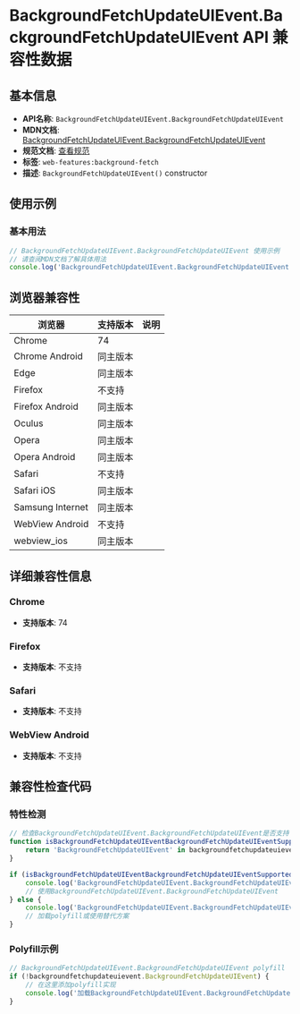 # BackgroundFetchUpdateUIEvent.BackgroundFetchUpdateUIEvent API 兼容性数据

## 基本信息

- **API名称**: `BackgroundFetchUpdateUIEvent.BackgroundFetchUpdateUIEvent`
- **MDN文档**: [BackgroundFetchUpdateUIEvent.BackgroundFetchUpdateUIEvent](https://developer.mozilla.org/docs/Web/API/BackgroundFetchUpdateUIEvent/BackgroundFetchUpdateUIEvent)
- **规范文档**: [查看规范](https://wicg.github.io/background-fetch/#dom-backgroundfetchupdateuievent-backgroundfetchupdateuievent)
- **标签**: `web-features:background-fetch`
- **描述**: `BackgroundFetchUpdateUIEvent()` constructor

## 使用示例

### 基本用法

```javascript
// BackgroundFetchUpdateUIEvent.BackgroundFetchUpdateUIEvent 使用示例
// 请查阅MDN文档了解具体用法
console.log('BackgroundFetchUpdateUIEvent.BackgroundFetchUpdateUIEvent API');
```

## 浏览器兼容性

| 浏览器 | 支持版本 | 说明 |
|--------|----------|------|
| Chrome | 74 |  |
| Chrome Android | 同主版本 |  |
| Edge | 同主版本 |  |
| Firefox | 不支持 |  |
| Firefox Android | 同主版本 |  |
| Oculus | 同主版本 |  |
| Opera | 同主版本 |  |
| Opera Android | 同主版本 |  |
| Safari | 不支持 |  |
| Safari iOS | 同主版本 |  |
| Samsung Internet | 同主版本 |  |
| WebView Android | 不支持 |  |
| webview_ios | 同主版本 |  |

## 详细兼容性信息

### Chrome

- **支持版本**: 74

### Firefox

- **支持版本**: 不支持

### Safari

- **支持版本**: 不支持

### WebView Android

- **支持版本**: 不支持

## 兼容性检查代码

### 特性检测

```javascript
// 检查BackgroundFetchUpdateUIEvent.BackgroundFetchUpdateUIEvent是否支持
function isBackgroundFetchUpdateUIEventBackgroundFetchUpdateUIEventSupported() {
    return 'BackgroundFetchUpdateUIEvent' in backgroundfetchupdateuievent && typeof backgroundfetchupdateuievent.BackgroundFetchUpdateUIEvent === 'function';
}

if (isBackgroundFetchUpdateUIEventBackgroundFetchUpdateUIEventSupported()) {
    console.log('BackgroundFetchUpdateUIEvent.BackgroundFetchUpdateUIEvent 支持');
    // 使用BackgroundFetchUpdateUIEvent.BackgroundFetchUpdateUIEvent
} else {
    console.log('BackgroundFetchUpdateUIEvent.BackgroundFetchUpdateUIEvent 不支持，需要polyfill');
    // 加载polyfill或使用替代方案
}
```

### Polyfill示例

```javascript
// BackgroundFetchUpdateUIEvent.BackgroundFetchUpdateUIEvent polyfill
if (!backgroundfetchupdateuievent.BackgroundFetchUpdateUIEvent) {
    // 在这里添加polyfill实现
    console.log('加载BackgroundFetchUpdateUIEvent.BackgroundFetchUpdateUIEvent polyfill');
}
```

